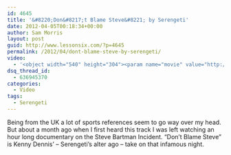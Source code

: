 ```yaml
---
id: 4645
title: '&#8220;Don&#8217;t Blame Steve&#8221; by Serengeti'
date: 2012-04-05T00:18:34+00:00
author: Sam Morris
layout: post
guid: http://www.lessonsix.com/?p=4645
permalink: /2012/04/dont-blame-steve-by-serengeti/
video:
  - '<object width="540" height="304"><param name="movie" value="http://www.youtube.com/v/slIHk6QytcM?version=3&amp;hl=en_GB"></param><param name="allowFullScreen" value="true"></param><param name="allowscriptaccess" value="always"></param><embed src="http://www.youtube.com/v/slIHk6QytcM?version=3&amp;hl=en_GB" type="application/x-shockwave-flash" width="540" height="304" allowscriptaccess="always" allowfullscreen="true"></embed></object>'
dsq_thread_id:
  - 636945370
categories:
  - Video
tags:
  - Serengeti
---
```

Being from the UK a lot of sports references seem to go way over my head. But about a month ago when I first heard this track I was left watching an hour long documentary on the Steve Bartman Incident. &#8220;Don&#8217;t Blame Steve&#8221; is Kenny Dennis&#8217; &#8211; Serengeti&#8217;s alter ago &#8211; take on that infamous night.